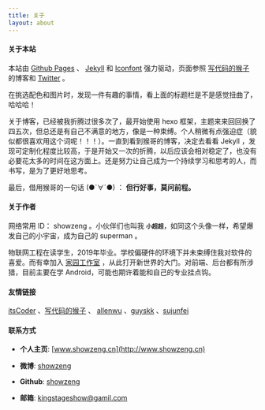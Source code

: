 ```yaml
---
title: 关于
layout: about
---
```


#### **关于本站**

本站由 [Github Pages](https://pages.github.com/) 、 [Jekyll](http://jekyll.com/) 和 [Iconfont](http://www.iconfont.cn/plus) 强力驱动，页面参照 [写代码的猴子](http://jaeger.itscoder.com/) 的博客和 [Twitter](https://twitter.com/showzeng) 。

在挑选配色和图片时，发现一件有趣的事情，看上面的标题栏是不是感觉扭曲了，哈哈哈！

关于博客，已经被我折腾过很多次了，最开始使用 hexo 框架，主题来来回回换了四五次，但总还是有自己不满意的地方，像是一种束缚。个人稍微有点强迫症（貌似都很喜欢用这个词呢！！！）。一直到看到猴哥的博客，决定去看看 Jekyll ，发现可定制化程度比较高，于是开始又一次的折腾，以后应该会相对稳定了，也没有必要花太多的时间在这方面上。还是努力让自己成为一个持续学习和思考的人，而书写，是为了更好地思考。

最后，借用猴哥的一句话 (●`∀´●) ： **但行好事，莫问前程。**

#### **关于作者**

网络常用 ID： showzeng 。小伙伴们也叫我 **`小超超`**，如同这个头像一样，希望爆发自己的小宇宙，成为自己的 superman 。

物联网工程在读学生，2019年毕业。学校偏硬件的环境下并未束缚住我对软件的喜爱。而有幸加入 [家园工作室](www.ncuhome.cn) ，从此打开新世界的大门。对前端、后台都有所涉猎，目前主要在学 Android，可能也期许着能和自己的专业挂点钩。

#### **友情链接**

[itsCoder](http://www.itscoder.com/) 、[写代码的猴子](http://jaeger.itscoder.com/) 、 [allenwu](http://allenwu.itscoder.com/) 、[guyskk](http://www.kkblog.me/) 、[sujunfei](http://blog.sujunfei.cn)

#### **联系方式**

- **个人主页**: [www.showzeng.cn](http://www.showzeng.cn)

- **微博**: [showzeng](http://weibo.com/showzeng)

- **Github**: [showzeng](https://www.github.com/showzeng)

- **邮箱**: [kingstageshow@gamil.com](mailto:kingstageshow@gmail.com)
